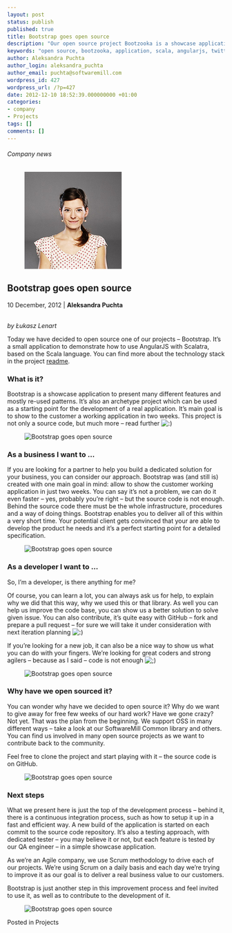 ```yaml
---
layout: post
status: publish
published: true
title: Bootstrap goes open source
description: "Our open source project Bootzooka is a showcase application which can be used as a starting point for the development of any real application. It's developed in scala + angularjs + twitter bootstrap."
keywords: "open source, bootzooka, application, scala, angularjs, twitter bootstrap"
author: Aleksandra Puchta
author_login: aleksandra_puchta
author_email: puchta@softwaremill.com
wordpress_id: 427
wordpress_url: /?p=427
date: 2012-12-10 18:52:39.000000000 +01:00
categories:
- company
- Projects
tags: []
comments: []
---
```


<h6>Company news</h6>
<div class="post-header clearfix">
<figure><div class="image"><img src="/img/members/puchta.jpg" alt="Aleksandra Puchta"></div></figure><div class="title">
<h2 class="font-dark-blue font-normal">Bootstrap goes open source</h2>10 December, 2012 | <b>Aleksandra Puchta</b><br><br>
</div>
</div>
<div class="post-rows">
<div class="text">
<p><em>by Łukasz Lenart</em></p>
<p>Today we have decided to open source one of our projects – Bootstrap. It’s a small application to demonstrate how to use AngularJS with Scalatra, based on the Scala language. You can find more about the technology stack in the project <a href="https://github.com/softwaremill/bootzooka/blob/master/README.md" rel="nofollow">readme</a>.</p>
<h3>What is it?</h3>
<p>Bootstrap is a showcase application to present many different features and mostly re-used patterns. It’s also an archetype project which can be used as a starting point for the development of a real application. It’s main goal is to show to the customer a working application in two weeks. This project is not only a source code, but much more – read further <img alt=":)" src="http://old.softwaremill.com/wp-includes/images/smilies/icon_smile.gif"></p>
</div>
<figure><img src="https://softwaremill.com/img/uploads/2013/12/bootstrap-1.png.jpeg" alt="Bootstrap goes open source"></figure><div class="text">
<h3>As a business I want to …</h3>
<p>If you are looking for a partner to help you build a dedicated solution for your business, you can consider our approach. Bootstrap was (and still is) created with one main goal in mind: allow to show the customer working application in just two weeks. You can say it’s not a problem, we can do it even faster – yes, probably you’re right – but the source code is not enough. Behind the source code there must be the whole infrastructure, procedures and a way of doing things. Bootstrap enables you to deliver all of this within a very short time. Your potential client gets convinced that your are able to develop the product he needs and it’s a perfect starting point for a detailed specification.</p>
</div>
<figure><img src="https://softwaremill.com/img/uploads/2013/12/bootstrap-3.png" alt="Bootstrap goes open source"></figure><div class="text">
<h3>As a developer I want to …</h3>
<p>So, I’m a developer, is there anything for me?</p>
<p>Of course, you can learn a lot, you can always ask us for help, to explain why we did that this way, why we used this or that library. As well you can help us improve the code base, you can show us a better solution to solve given issue. You can also contribute, it’s quite easy with GitHub – fork and prepare a pull request – for sure we will take it under consideration with next iteration planning <img alt=":)" src="http://old.softwaremill.com/wp-includes/images/smilies/icon_smile.gif"></p>
<p>If you’re looking for a new job, it can also be a nice way to show us what you can do with your fingers. We’re looking for great coders and strong agilers – because as I said – code is not enough <img alt=";)" src="http://old.softwaremill.com/wp-includes/images/smilies/icon_wink.gif"></p>
</div>
<figure><img src="https://softwaremill.com/img/uploads/2013/12/bootstrap-5.png.jpeg" alt="Bootstrap goes open source"></figure><div class="text">
<h3>Why have we open sourced it?</h3>
<p>You can wonder why have we decided to open source it? Why do we want to give away for free few weeks of our hard work? Have we gone crazy? Not yet. That was the plan from the beginning. We support OSS in many different ways – take a look at our SoftwareMill Common library and others. You can find us involved in many open source projects as we want to contribute back to the community.</p>
<p>Feel free to clone the project and start playing with it – the source code is on GitHub.</p>
</div>
<figure><img src="https://softwaremill.com/img/uploads/2013/12/bootstrap-2.png.jpeg" alt="Bootstrap goes open source"></figure><div class="text">
<h3>Next steps</h3>
<p>What we present here is just the top of the development process – behind it, there is a continuous integration process, such as how to setup it up in a fast and efficient way. A new build of the application is started on each commit to the source code repository. It’s also a testing approach, with dedicated tester – you may believe it or not, but each feature is tested by our QA engineer – in a simple showcase application.</p>
<p>As we’re an Agile company, we use Scrum methodology to drive each of our projects. We’re using Scrum on a daily basis and each day we’re trying to improve it as our goal is to deliver a real business value to our customers.</p>
<p>Bootstrap is just another step in this improvement process and feel invited to use it, as well as to contribute to the development of it.</p>
</div>
<figure><img src="https://softwaremill.com/img/uploads/2013/12/bootstrap-4.png.jpeg" alt="Bootstrap goes open source"></figure>
</div>
<div class="post-footer">Posted in Projects</div>
